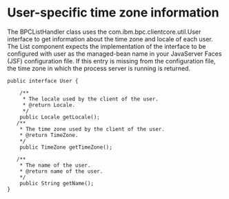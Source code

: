 <!-- image -->

# User-specific time zone information

The BPCListHandler class uses the com.ibm.bpc.clientcore.util.User interface
to get information about the time zone and locale of each user. The List component
expects the implementation of the interface to be configured with user as
the managed-bean name in your JavaServer Faces (JSF) configuration
file. If this entry is missing from the configuration file, the time
zone in which the process server is running is returned.

```
public interface User {

    /**
     * The locale used by the client of the user.
     * @return Locale.
     */
    public Locale getLocale();
   /**
    * The time zone used by the client of the user.    
    * @return TimeZone.
    */
    public TimeZone getTimeZone();

   /**
    * The name of the user.
    * @return name of the user.
    */
    public String getName();
}
```